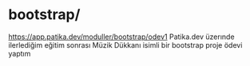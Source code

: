 # bootstrap/
https://app.patika.dev/moduller/bootstrap/odev1 
Patika.dev üzerınde ilerlediğim eğitim sonrası  Müzik Dükkanı isimli  bir bootstrap  proje ödevi yaptım 
